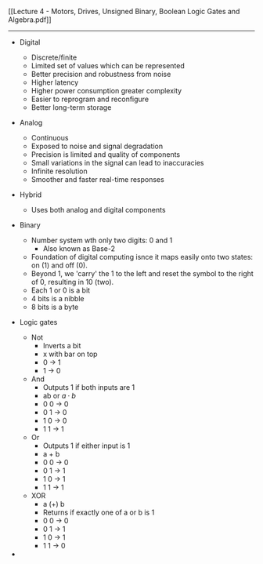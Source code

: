 [[Lecture 4 - Motors, Drives, Unsigned Binary, Boolean Logic Gates and Algebra.pdf]]

---

- Digital
	- Discrete/finite
	- Limited set of values which can be represented
	- Better precision and robustness from noise
	- Higher latency
	- Higher power consumption greater complexity
	- Easier to reprogram and reconfigure
	- Better long-term storage
- Analog
	- Continuous
	- Exposed to noise and signal degradation
	- Precision is limited and quality of components
	- Small variations in the signal can lead to inaccuracies
	- Infinite resolution
	- Smoother and faster real-time responses
- Hybrid
	- Uses both analog and digital components
- Binary
	- Number system wth only two digits: 0 and 1
		- Also known as Base-2
	- Foundation of digital computing isnce it maps easily onto two states: on (1) and off (0).
	- Beyond 1, we 'carry' the 1 to the left and reset the symbol to the right of 0, resulting in 10 (two).
	- Each 1 or 0 is a bit
	- 4 bits is a nibble
	- 8 bits is a byte

- Logic gates
	- Not
		- Inverts a bit
		- x with bar on top
		- 0 -> 1
		- 1 -> 0
	- And
		- Outputs 1 if both inputs are 1
		- ab or $a \cdot b$ 
		- 0 0 -> 0
		- 0 1 -> 0
		- 1 0 -> 0
		- 1 1 -> 1
	- Or
		- Outputs 1 if either input is 1
		- a + b
		- 0 0 -> 0
		- 0 1 -> 1
		- 1 0 -> 1
		- 1 1 -> 1
	- XOR
		- a (+) b
		- Returns if exactly one of a or b is 1
		- 0 0 -> 0
		- 0 1 -> 1
		- 1 0 -> 1
		- 1 1 -> 0
- 